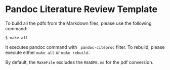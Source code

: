 # Pandoc Literature Review Template


To build all the pdfs from the Markdown files, please use the following command: 

```
$ make all
```

It executes pandoc command with ` pandoc-citeproc` filter.  To rebuild, please execute either `make all` or `make rebuild`. 

By default, the `MakeFile` excludes the `README.md` for the pdf conversion. 